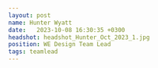 ```yaml
---
layout: post
name: Hunter Wyatt
date:   2023-10-08 16:30:35 +0300
headshot: headshot_Hunter_Oct_2023_1.jpg
position: WE Design Team Lead
tags: teamlead
---
```

